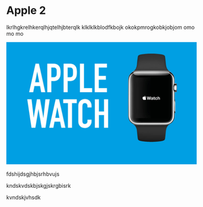# Apple 2


lkrlhgkrelhkerqlhjqtelhjbterqlk klklklkblodfkbojk okokpmrogkobkjobjom omo mo mo 

![app_pict](images/app_pict.jpg)

fdshijdsgjhbjsrhbvujs

kndskvdskbjskgjskrgbisrk

kvndskjvhsdk
